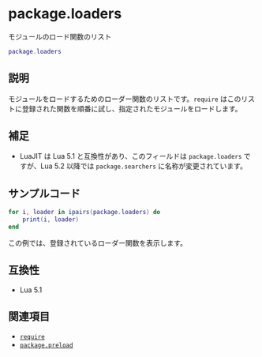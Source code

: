 # package.loaders

モジュールのロード関数のリスト

```lua
package.loaders
```

## 説明

モジュールをロードするためのローダー関数のリストです。`require` はこのリストに登録された関数を順番に試し、指定されたモジュールをロードします。

## 補足

- LuaJIT は Lua 5.1 と互換性があり、このフィールドは `package.loaders` ですが、Lua 5.2 以降では `package.searchers` に名称が変更されています。

## サンプルコード

```lua
for i, loader in ipairs(package.loaders) do
    print(i, loader)
end
```

この例では、登録されているローダー関数を表示します。

## 互換性

- Lua 5.1

## 関連項目

- [`require`](require.md)
- [`package.preload`](preload.md)